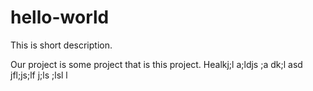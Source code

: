 # hello-world
This is short description.

Our project is some project that is this project.
Healkj;l a;ldjs ;a dk;l asd jfl;js;lf j;ls ;lsl l
